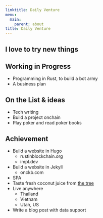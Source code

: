 ```yaml
---
linktitle: Daily Venture
menu:
  main:
    parent: about
title: Daily Venture
---
```


## I love to try new things

## Working in Progress

- Programming in Rust, to build a bot army
- A business plan

## On the List & ideas

- Tech writing
- Build a project onchain
- Play poker and read poker books

## Achievement

- Build a website in Hugo
  - rustinblockchain.org
  - impl.dev
- Build a website in Jekyll
  - onckb.com
- SPA
- Taste fresh coconut juice from [the tree](https://www.instagram.com/p/B8lQxoiA6RQ)
- Live anywhere
    - Thailand
    - Vietnam
    - Utah, US
- Write a blog post with data support

